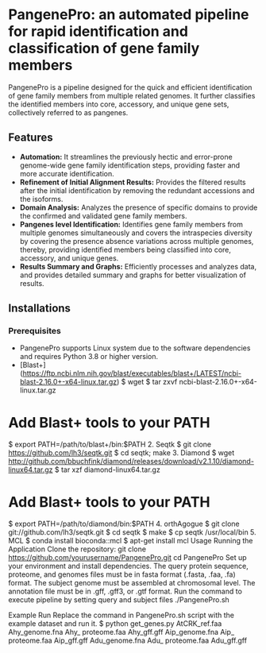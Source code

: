 # PangenePro: an automated pipeline for rapid identification and classification of gene family members
PangenePro is a pipeline designed for the quick and efficient identification of gene family members from multiple related genomes. It further classifies the identified members into core, accessory, and unique gene sets, collectively referred to as pangenes. 

## Features

- **Automation:** It streamlines the previously hectic and error-prone genome-wide gene family identification steps, providing faster and more accurate identification.
- **Refinement of Initial Alignment Results:** Provides the filtered results after the initial identification by removing the redundant accessions and the isoforms.
- **Domain Analysis:** Analyzes the presence of specific domains to provide the confirmed and validated gene family members.
- **Pangenes level Identification:** Identifies gene family members from multiple genomes simultaneously and covers the intraspecies diversity by covering the presence absence variations across multiple genomes, thereby, providing identified members being classified into core, accessory, and unique genes.
- **Results Summary and Graphs:** Efficiently processes and analyzes data, and provides detailed summary and graphs for better visualization of results. 

## Installations

### Prerequisites 
- PangenePro supports Linux system due to the software dependencies and requires Python 3.8 or higher version. 
- [Blast+] (https://ftp.ncbi.nlm.nih.gov/blast/executables/blast+/LATEST/ncbi-blast-2.16.0+-x64-linux.tar.gz)
$ wget 
$ tar zxvf ncbi-blast-2.16.0+-x64-linux.tar.gz
# Add Blast+ tools to your PATH
$ export PATH=/path/to/blast+/bin:$PATH
2.	Seqtk
$ git clone https://github.com/lh3/seqtk.git
$ cd seqtk; make
3.	Diamond 
$ wget http://github.com/bbuchfink/diamond/releases/download/v2.1.10/diamond-linux64.tar.gz
$ tar xzf diamond-linux64.tar.gz
# Add Blast+ tools to your PATH
$ export PATH=/path/to/diamond/bin:$PATH
4.	orthAgogue
$ git clone git://github.com/lh3/seqtk.git
$ cd seqtk
$ make
$ cp seqtk /usr/local/bin
5.	MCL
$ conda install bioconda::mcl
$ apt-get install mcl
Usage 
Running the Application
Clone the repository:
git clone https://github.com/yourusername/PangenePro.git
cd PangenePro
Set up your environment and install dependencies. The query protein sequence, proteome, and genomes files must be in fasta format (.fasta, .faa, .fa) format. The subject genome must be assembled at chromosomal level. The annotation file must be in .gff, .gff3, or .gtf format. 
Run the command to execute pipeline by setting query and subject files
./PangenePro.sh

Example Run
Replace the command in PangenePro.sh script with the example dataset and run it.
$ python get_genes.py AtCRK_ref.faa Ahy_genome.fna Ahy_ proteome.faa Ahy_gff.gff Aip_genome.fna Aip_ proteome.faa Aip_gff.gff Adu_genome.fna Adu_ proteome.faa Adu_gff.gff
